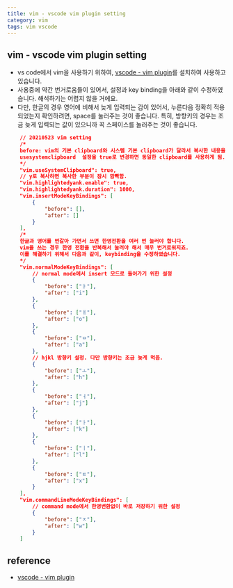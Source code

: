 ```yaml
---
title: vim - vscode vim plugin setting
category: vim
tags: vim vscode 
---
```


## vim - vscode vim plugin setting

- vs code에서 vim을 사용하기 위하여, [vscode - vim plugin](https://marketplace.visualstudio.com/items?itemName=vscodevim.vim)를 설치하여 사용하고 있습니다.
- 사용중에 약간 번거로움들이 있어서, 설정과 key binding을 아래와 같이 수정하였습니다. 해석하기는 어렵지 않을 거에요.
- 다만, 한글의 경우 영어에 비해서 늦게 입력되는 감이 있어서, 누른다음 정확히 적용되었는지 확인하려면, space를 눌러주는 것이 좋습니다. 특히, 방향키의 경우는 조금 늦게 입력되는 값이 있으니까 꼭 스페이스를 눌러주는 것이 좋습니다. 

```json
    // 20210523 vim setting
    /*
    before: vim의 기본 clipboard와 시스템 기본 clipboard가 달라서 복사한 내용을 붙일 때 성가신 부분이 있음. 
    usesystemclipboard  설정을 true로 변경하면 동일한 clipboard를 사용하게 됨.
    */
    "vim.useSystemClipboard": true, 
    // y로 복사하면 복사한 부분이 잠시 깜빡함.
    "vim.highlightedyank.enable": true,
    "vim.highlightedyank.duration": 1000,
    "vim.insertModeKeyBindings": [
        {
            "before": [],
            "after": []
        }
    ],
    /*
    한글과 영어를 번갈아 가면서 쓰면 한영전환을 여러 번 눌러야 합니다. 
    vim을 쓰는 경우 한영 전환을 반복해서 눌러야 해서 매우 번거로워지죠. 
    이를 해결하기 위해서 다음과 같이, keybinding을 수정하였습니다.
    */
    "vim.normalModeKeyBindings": [
        // normal mode에서 insert 모드로 들어가기 위한 설정
        {
            "before": ["ㅑ"],
            "after": ["i"]
        }, 
        { 
            "before": ["ㅐ"], 
            "after": ["o"]
        },
        { 
            "before": ["ㅁ"], 
            "after": ["a"]
        },
        // hjkl 방향키 설정. 다만 방향키는 조금 늦게 먹음.
        {
            "before": ["ㅗ"],
            "after": ["h"]
        }, 
        {
            "before": ["ㅓ"], 
            "after": ["j"]
        }, 
        {
            "before": ["ㅏ"],
            "after": ["k"]
        },
        {
            "before": ["ㅣ"], 
            "after": ["l"]
        }, 
        {
            "before": ["ㅌ"], 
            "after": ["x"]
        }
    ],
    "vim.commandLineModeKeyBindings": [
        // command mode에서 한영변환없이 바로 저장하기 위한 설정
        {
            "before": ["ㅈ"], 
            "after": ["w"]
        }
    ]
```

## reference

- [vscode - vim plugin](https://marketplace.visualstudio.com/items?itemName=vscodevim.vim)
